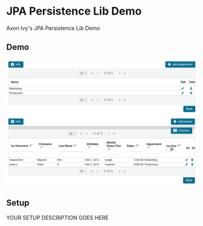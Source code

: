 # JPA Persistence Lib Demo
Axon Ivy's JPA Persistence Lib Demo 

## Demo

![Department Search UI](DepartmentSearch.png "Department Search UI")
![Person Search UI](PersonSearch.png "Person Search UI")

## Setup

YOUR SETUP DESCRIPTION GOES HERE
